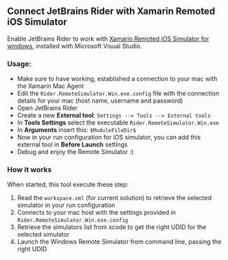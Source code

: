 ## Connect JetBrains Rider with Xamarin Remoted iOS Simulator 
Enable JetBrains Rider to work with [Xamarin Remoted iOS Simulator for windows](https://docs.microsoft.com/en-us/xamarin/tools/ios-simulator/), installed with Microsoft Visual Studio.

### Usage:

- Make sure to have working, established a connection to your mac with the Xamarin Mac Agent 
- Edit the `Rider.RemoteSimulator.Win.exe.config` file with the connection details for your mac (host name, username and password)
- Open JetBrains Rider
- Create a new **External tool**: `Settings --> Tools --> External tools`
- In **Tools Settings** select the executable `Rider.RemoteSimulator.Win.exe`
- In **Arguments** insert this: `$ModuleFileDir$`
- Now in your run configuration for iOS simulator, you can add this external tool in **Before Launch** settings
- Debug and enjoy the Remote Simulator :)

### How it works

When started, this tool execute these step:

1) Read the `workspace.xml` (for current solution) to retrieve the selected simulator in your run configuration
2) Connects to your mac host with the settings provided in `Rider.RemoteSimulator.Win.exe.config`
3) Retrieve the simulators list from xcode to get the right UDID for the selected simulator
4) Launch the Windows Remote Simulator from command line, passing the right UDID
